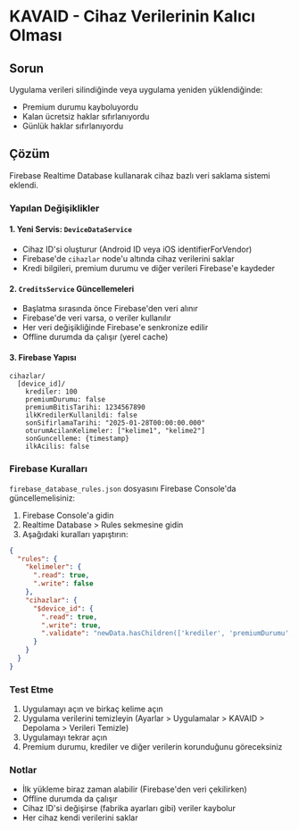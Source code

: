 # KAVAID - Cihaz Verilerinin Kalıcı Olması

## Sorun
Uygulama verileri silindiğinde veya uygulama yeniden yüklendiğinde:
- Premium durumu kayboluyordu
- Kalan ücretsiz haklar sıfırlanıyordu  
- Günlük haklar sıfırlanıyordu

## Çözüm
Firebase Realtime Database kullanarak cihaz bazlı veri saklama sistemi eklendi.

### Yapılan Değişiklikler

#### 1. Yeni Servis: `DeviceDataService`
- Cihaz ID'si oluşturur (Android ID veya iOS identifierForVendor)
- Firebase'de `cihazlar` node'u altında cihaz verilerini saklar
- Kredi bilgileri, premium durumu ve diğer verileri Firebase'e kaydeder

#### 2. `CreditsService` Güncellemeleri
- Başlatma sırasında önce Firebase'den veri alınır
- Firebase'de veri varsa, o veriler kullanılır
- Her veri değişikliğinde Firebase'e senkronize edilir
- Offline durumda da çalışır (yerel cache)

#### 3. Firebase Yapısı
```
cihazlar/
  [device_id]/
    krediler: 100
    premiumDurumu: false
    premiumBitisTarihi: 1234567890
    ilkKredilerKullanildi: false
    sonSifirlamaTarihi: "2025-01-28T00:00:00.000"
    oturumAcilanKelimeler: ["kelime1", "kelime2"]
    sonGuncelleme: {timestamp}
    ilkAcilis: false
```

### Firebase Kuralları
`firebase_database_rules.json` dosyasını Firebase Console'da güncellemelisiniz:

1. Firebase Console'a gidin
2. Realtime Database > Rules sekmesine gidin
3. Aşağıdaki kuralları yapıştırın:

```json
{
  "rules": {
    "kelimeler": {
      ".read": true,
      ".write": false
    },
    "cihazlar": {
      "$device_id": {
        ".read": true,
        ".write": true,
        ".validate": "newData.hasChildren(['krediler', 'premiumDurumu', 'ilkKredilerKullanildi', 'sonGuncelleme'])"
      }
    }
  }
}
```

### Test Etme
1. Uygulamayı açın ve birkaç kelime açın
2. Uygulama verilerini temizleyin (Ayarlar > Uygulamalar > KAVAID > Depolama > Verileri Temizle)
3. Uygulamayı tekrar açın
4. Premium durumu, krediler ve diğer verilerin korunduğunu göreceksiniz

### Notlar
- İlk yükleme biraz zaman alabilir (Firebase'den veri çekilirken)
- Offline durumda da çalışır
- Cihaz ID'si değişirse (fabrika ayarları gibi) veriler kaybolur
- Her cihaz kendi verilerini saklar 
